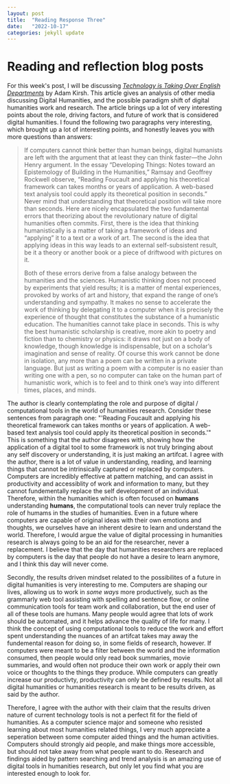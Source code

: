 ```yaml
---
layout: post
title:  "Reading Response Three"
date:   "2022-10-17"
categories: jekyll update
---
```

# Reading and reflection blog posts

For this week's post, I will be discussing [_Technology is Taking Over English Departments_](https://newrepublic.com/article/117428/limits-digital-humanities-adam-kirsch) by Adam Kirsh. This article gives an analysis of other media discussing Digital Humanities, and the possible paradigm shift of digital humanities work and research. The article brings up a lot of very interesting points about the role, driving factors, and future of work that is considered digital humanities. I found the following two paragraphs very interesting, which brought up a lot of interesting points, and honestly leaves you with more questions than answers:

> If computers cannot think better than human beings, digital humanists are left with the argument that at least they can think faster—the John Henry argument. In the essay “Developing Things: Notes toward an Epistemology of Building in the Humanities,” Ramsay and Geoffrey Rockwell observe, “Reading Foucault and applying his theoretical framework can takes months or years of application. A web-based text analysis tool could apply its theoretical position in seconds.” Never mind that understanding that theoretical position will take more than seconds. Here are nicely encapsulated the two fundamental errors that theorizing about the revolutionary nature of digital humanities often commits. First, there is the idea that thinking humanistically is a matter of taking a framework of ideas and “applying” it to a text or a work of art. The second is the idea that applying ideas in this way leads to an external self-subsistent result, be it a theory or another book or a piece of driftwood with pictures on it.
> 
> Both of these errors derive from a false analogy between the humanities and the sciences. Humanistic thinking does not proceed by experiments that yield results; it is a matter of mental experiences, provoked by works of art and history, that expand the range of one’s understanding and sympathy. It makes no sense to accelerate the work of thinking by delegating it to a computer when it is precisely the experience of thought that constitutes the substance of a humanistic education. The humanities cannot take place in seconds. This is why the best humanistic scholarship is creative, more akin to poetry and fiction than to chemistry or physics: it draws not just on a body of knowledge, though knowledge is indispensable, but on a scholar’s imagination and sense of reality. Of course this work cannot be done in isolation, any more than a poem can be written in a private language. But just as writing a poem with a computer is no easier than writing one with a pen, so no computer can take on the human part of humanistic work, which is to feel and to think one’s way into different times, places, and minds.

The author is clearly contemplating the role and purpose of digital / computational tools in the world of humanities research. Consider these sentences from paragraph one: "'Reading Foucault and applying his theoretical framework can takes months or years of application. A web-based text analysis tool could apply its theoretical position in seconds.'" This is something that the author disagrees with, showing how the application of a digital tool to some framework is not truly bringing about any self discovery or understanding, it is just making an artifcat. I agree with the author, there is a lot of value in understanding, reading, and learning things that cannot be intrinsically captured or replaced by computers. Computers are incredibly effective at pattern matching, and can assist in productivity and accessiblity of work and information to many, but they cannot fundementally replace the self development of an individual. Therefore, within the humanities which is often focused on **humans** understanding **humans**, the computational tools can never truly replace the role of humams in the studies of humanities. Even in a future where computers are capable of original ideas with their own emotions and thoughts, we ourselves have an inherent desire to learn and understand the world. Therefore, I would argue the value of digital processing in humanities research is always going to be an aid for the researcher, never a replacement. I believe that the day that humanities researchers are replaced by computers is the day that people do not have a desire to learn anymore, and I think this day will never come. 

Secondly, the results driven mindset related to the possibilites of a future in digital humanities is very interesting to me. Computers are shaping our lives, allowing us to work in *some ways* more productively, such as the grammarly web tool assisting with spelling and sentence flow, or online communication tools for team work and collaboration, but the end user of all of these tools are humans. Many people would agree that lots of work should be automated, and it helps advance the quality of life for many. I think the concept of using computational tools to reduce the work and effort spent understanding the nuances of an artifcat takes may away the fundemental reason for doing so, in some fields of research, however. If computers were meant to be a filter between the world and the information consumed, then people would only read book summaries, movie summaries, and would often not produce their own work or apply their own voice or thoughts to the things they produce. While computers can greatly increase our productivty, productivity can only be defined by results. Not all digital humanities or humanities research is meant to be results driven, as said by the author. 

Therefore, I agree with the author with their claim that the results driven nature of current technology tools is not a perfect fit for the field of humanities. As a computer science major and someone who resisted learning about most humanities related things, I very much appreciate a seperation between some computer aided things and the human activities. Computers should strongly aid people, and make things more accessible, but should not take away from what people want to do. Research and findings aided by pattern searching and trend analysis is an amazing use of digital tools in humanities research, but only let you find what you are interested enough to look for.